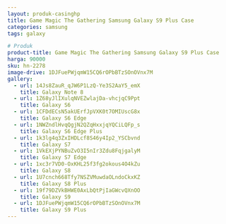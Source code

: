 ```yaml
---
layout: produk-casinghp
title: Game Magic The Gathering Samsung Galaxy S9 Plus Case
categories: samsung
tags: galaxy

# Produk
product-title: Game Magic The Gathering Samsung Galaxy S9 Plus Case
harga: 90000
sku: hn-2278
image-drive: 1DJFuePWjqmW15CQ6rOPbBTzSOnOVnx7M
gallery:
  - url: 14Js8ZauR_qJW6P1LzQ-Ye3S2AaY5_emX
    title: Galaxy Note 8
  - url: 1Z68yJlIXulqNVEZwlajDa-vhcjqC9Ppt
    title: Galaxy S6
  - url: 1CFDdECsN5akUErfJpVXK0t7OMIUscG8x
    title: Galaxy S6 Edge
  - url: 1NWZndlHvqQgjN2QZqHxxjqYQCiLQFp_s
    title: Galaxy S6 Edge Plus
  - url: 1k3lg4q3ZxIHDLcf8S46y4Ip2_YSCbvnd
    title: Galaxy S7
  - url: 1VkEXjPYNBuZvO3I5nIr3Zdu8FqjgalyM
    title: Galaxy S7 Edge
  - url: 1xc3r7VD0-OxKHL25f3fg2okous4O4kZu
    title: Galaxy S8
  - url: 1U7cnch668Tfy7NSZVMuwdaOLndoCkxKZ
    title: Galaxy S8 Plus
  - url: 19f79DZVkBHWE0AxLbQtPjIaGWcvQXnOO
    title: Galaxy S9
  - url: 1DJFuePWjqmW15CQ6rOPbBTzSOnOVnx7M
    title: Galaxy S9 Plus
---
```

